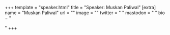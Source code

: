 +++
template = "speaker.html"
title = "Speaker: Muskan Paliwal"
[extra]
  name = "Muskan Paliwal"
  url = ""
  image = ""
  twitter = " "
  mastodon = " "
  bio = "<p></p>"
+++
